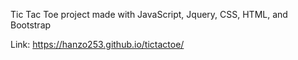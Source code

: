 Tic Tac Toe project made with JavaScript, Jquery, CSS, HTML, and Bootstrap

Link: https://hanzo253.github.io/tictactoe/
